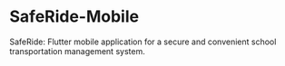 # SafeRide-Mobile
SafeRide: Flutter mobile application for a secure and convenient school transportation management system.
